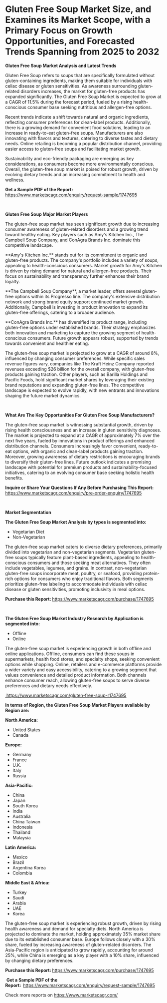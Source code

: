 <p><h1>Gluten Free Soup Market Size, and Examines its Market Scope, with a Primary Focus on Growth Opportunities, and Forecasted Trends Spanning from 2025 to 2032</h1></p><p><strong>Gluten Free Soup Market Analysis and Latest Trends</strong></p>
<p><p>Gluten Free Soup refers to soups that are specifically formulated without gluten-containing ingredients, making them suitable for individuals with celiac disease or gluten sensitivities. As awareness surrounding gluten-related disorders increases, the market for gluten-free products has expanded significantly. The Gluten Free Soup Market is expected to grow at a CAGR of 11.5% during the forecast period, fueled by a rising health-conscious consumer base seeking nutritious and allergen-free options.</p><p>Recent trends indicate a shift towards natural and organic ingredients, reflecting consumer preferences for clean-label products. Additionally, there is a growing demand for convenient food solutions, leading to an increase in ready-to-eat gluten-free soups. Manufacturers are also innovating with flavors and textures, catering to diverse tastes and dietary needs. Online retailing is becoming a popular distribution channel, providing easier access to gluten-free soups and facilitating market growth. </p><p>Sustainability and eco-friendly packaging are emerging as key considerations, as consumers become more environmentally conscious. Overall, the gluten-free soup market is poised for robust growth, driven by evolving dietary trends and an increasing commitment to health and wellness.</p></p>
<p><strong>Get a Sample PDF of the Report:&nbsp;</strong> <a href="https://www.marketscagr.com/enquiry/request-sample/1747695?utm_campaign=3124&utm_medium=2&utm_source=Github&utm_content=ia&utm_term=07042025&utm_id=gluten-free-soup">https://www.marketscagr.com/enquiry/request-sample/1747695</a></p>
<p>&nbsp;</p>
<p><strong>Gluten Free Soup Major Market Players</strong></p>
<p><p>The gluten-free soup market has seen significant growth due to increasing consumer awareness of gluten-related disorders and a growing trend toward healthy eating. Key players such as Amy's Kitchen Inc., The Campbell Soup Company, and ConAgra Brands Inc. dominate this competitive landscape.</p><p>**Amy's Kitchen Inc.** stands out for its commitment to organic and gluten-free products. The company's portfolio includes a variety of soups, appealing to health-conscious consumers. Market growth for Amy's Kitchen is driven by rising demand for natural and allergen-free products. Their focus on sustainability and transparency further enhances their brand loyalty.</p><p>**The Campbell Soup Company**, a market leader, offers several gluten-free options within its Progresso line. The company's extensive distribution network and strong brand equity support continued market growth. Additionally, Campbell is investing in product innovation to expand its gluten-free offerings, catering to a broader audience.</p><p>**ConAgra Brands Inc.** has diversified its product range, including gluten-free options under established brands. Their strategy emphasizes both innovation and marketing to capture the growing segment of health-conscious consumers. Future growth appears robust, supported by trends towards convenient and healthier eating.</p><p>The gluten-free soup market is projected to grow at a CAGR of around 8%, influenced by changing consumer preferences. While specific sales revenue figures vary, companies like The Kraft Heinz Company reported revenues exceeding $26 billion for the overall company, with gluten-free products gaining traction. Other players, such as Barilla Holdings and Pacific Foods, hold significant market shares by leveraging their existing brand reputations and expanding gluten-free lines. The competitive landscape is expected to evolve rapidly, with new entrants and innovations shaping the future market dynamics.</p></p>
<p>&nbsp;</p>
<p><strong>What Are The Key Opportunities For Gluten Free Soup Manufacturers?</strong></p>
<p><p>The gluten-free soup market is witnessing substantial growth, driven by rising health consciousness and an increase in gluten sensitivity diagnoses. The market is projected to expand at a CAGR of approximately 7% over the next five years, fueled by innovations in product offerings and enhanced distribution channels. Consumers increasingly favor convenient, ready-to-eat options, with organic and clean-label products gaining traction. Moreover, growing awareness of dietary restrictions is encouraging brands to diversify their gluten-free lines. Future outlook indicates a promising landscape with potential for premium products and sustainability-focused initiatives, catering to an evolving consumer base seeking holistic health benefits.</p></p>
<p><strong>Inquire or Share Your Questions If Any Before Purchasing This Report:</strong> <a href="https://www.marketscagr.com/enquiry/pre-order-enquiry/1747695?utm_campaign=3124&utm_medium=2&utm_source=Github&utm_content=ia&utm_term=07042025&utm_id=gluten-free-soup">https://www.marketscagr.com/enquiry/pre-order-enquiry/1747695</a></p>
<p>&nbsp;</p>
<p><strong>Market Segmentation</strong></p>
<p><strong>The Gluten Free Soup Market Analysis by types is segmented into:</strong></p>
<p><ul><li>Vegetarian Diet</li><li>Non-Vegetarian</li></ul></p>
<p><p>The gluten-free soup market caters to diverse dietary preferences, primarily divided into vegetarian and non-vegetarian segments. Vegetarian gluten-free soups typically feature plant-based ingredients, appealing to health-conscious consumers and those seeking meat alternatives. They often include vegetables, legumes, and grains. In contrast, non-vegetarian gluten-free soups incorporate meat, poultry, or seafood, providing protein-rich options for consumers who enjoy traditional flavors. Both segments prioritize gluten-free labeling to accommodate individuals with celiac disease or gluten sensitivities, promoting inclusivity in meal options.</p></p>
<p><strong>Purchase this Report:&nbsp;</strong><a href="https://www.marketscagr.com/purchase/1747695?utm_campaign=3124&utm_medium=2&utm_source=Github&utm_content=ia&utm_term=07042025&utm_id=gluten-free-soup">https://www.marketscagr.com/purchase/1747695</a></p>
<p>&nbsp;</p>
<p><strong>The Gluten Free Soup Market Industry Research by Application is segmented into:</strong></p>
<p><ul><li>Offline</li><li>Online</li></ul></p>
<p><p>The gluten-free soup market is experiencing growth in both offline and online applications. Offline, consumers can find these soups in supermarkets, health food stores, and specialty shops, seeking convenient options while shopping. Online, retailers and e-commerce platforms provide a wider variety and easy accessibility, catering to a growing segment that values convenience and detailed product information. Both channels enhance consumer reach, allowing gluten-free soups to serve diverse preferences and dietary needs effectively.</p></p>
<p><a href="https://www.marketscagr.com/gluten-free-soup-r1747695?utm_campaign=3124&utm_medium=2&utm_source=Github&utm_content=ia&utm_term=07042025&utm_id=gluten-free-soup">&nbsp;https://www.marketscagr.com/gluten-free-soup-r1747695</a></p>
<p><strong>In terms of Region, the Gluten Free Soup Market Players available by Region are:</strong></p>
<p>
    <p> <strong> North America: </strong>
        <ul>
            <li>United States</li>
            <li>Canada</li>
        </ul>
        </p> 
    <p> <strong> Europe: </strong>
        <ul>
            <li>Germany</li>
            <li>France</li>
            <li>U.K.</li>
            <li>Italy</li>
            <li>Russia</li>
        </ul>
        </p> 
    <p> <strong> Asia-Pacific: </strong>
        <ul>
            <li>China</li>
            <li>Japan</li>
            <li>South Korea</li>
            <li>India</li>
            <li>Australia</li>
            <li>China Taiwan</li>
            <li>Indonesia</li>
            <li>Thailand</li>
            <li>Malaysia</li>
        </ul>
        </p> 
    <p> <strong> Latin America: </strong>
        <ul>
            <li>Mexico</li>
            <li>Brazil</li>
            <li>Argentina Korea</li>
            <li>Colombia</li>
        </ul>
        </p> 
    <p> <strong> Middle East & Africa: </strong>
        <ul>
            <li>Turkey</li>
            <li>Saudi</li>
            <li>Arabia</li>
            <li>UAE</li>
            <li>Korea</li>
        </ul>
    </p>
    </p>
<p><p>The gluten-free soup market is experiencing robust growth, driven by rising health awareness and demand for specialty diets. North America is projected to dominate the market, holding approximately 35% market share due to its established consumer base. Europe follows closely with a 30% share, fueled by increasing awareness of gluten-related disorders. The Asia-Pacific region is anticipated to grow rapidly, accounting for around 25%, while China is emerging as a key player with a 10% share, influenced by changing dietary preferences.</p></p>
<p><strong>Purchase this Report: </strong><a href="https://www.marketscagr.com/purchase/1747695?utm_campaign=3124&utm_medium=2&utm_source=Github&utm_content=ia&utm_term=07042025&utm_id=gluten-free-soup">https://www.marketscagr.com/purchase/1747695</a></p>
<p>&nbsp;<strong>Get a Sample PDF of the Report:&nbsp;&nbsp;</strong><a href="https://www.marketscagr.com/enquiry/request-sample/1747695?utm_campaign=3124&utm_medium=2&utm_source=Github&utm_content=ia&utm_term=07042025&utm_id=gluten-free-soup">https://www.marketscagr.com/enquiry/request-sample/1747695</a></p>
<p><strong></strong></p>
<p>Check more reports on <a href="https://www.marketscagr.com/?utm_campaign=3124&utm_medium=2&utm_source=Github&utm_content=ia&utm_term=07042025&utm_id=gluten-free-soup">https://www.marketscagr.com/</a></p>